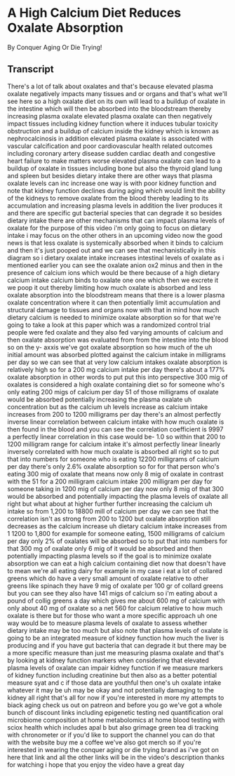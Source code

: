 # A High Calcium Diet Reduces Oxalate Absorption

By Conquer Aging Or Die Trying! 


## Transcript

There's a lot of talk about oxalates and that's because elevated plasma oxalate negatively impacts many tissues and or organs and that's what we'll see here so a high oxalate diet on its own will lead to a buildup of oxalate in the intestine which will then be absorbed into the bloodstream thereby increasing plasma oxalate elevated plasma oxalate can then negatively impact tissues including kidney function where it induces tubular toxicity obstruction and a buildup of calcium inside the kidney which is known as nephrocalcinosis in addition elevated plasma oxalate is associated with vascular calcification and poor cardiovascular health related outcomes including coronary artery disease sudden cardiac death and congestive heart failure to make matters worse elevated plasma oxalate can lead to a buildup of oxalate in tissues including bone but also the thyroid gland lung and spleen but besides dietary intake there are other ways that plasma oxalate levels can inc increase one way is with poor kidney function and note that kidney function declines during aging which would limit the ability of the kidneys to remove oxalate from the blood thereby leading to its accumulation and increasing plasma levels in addition the liver produces it and there are specific gut bacterial species that can degrade it so besides dietary intake there are other mechanisms that can impact plasma levels of oxalate for the purpose of this video i'm only going to focus on dietary intake i may focus on the other others in an upcoming video now the good news is that less oxalate is systemically absorbed when it binds to calcium and then it's just pooped out and we can see that mechanistically in this diagram so i dietary oxalate intake increases intestinal levels of oxalate as i mentioned earlier you can see the oxalate anion ox2 minus and then in the presence of calcium ions which would be there because of a high dietary calcium intake calcium binds to oxalate one one which then we excrete it we poop it out thereby limiting how much oxalate is absorbed and less oxalate absorption into the bloodstream means that there is a lower plasma oxalate concentration where it can then potentially limit accumulation and structural damage to tissues and organs now with that in mind how much dietary calcium is needed to minimize oxalate absorption so for that we're going to take a look at this paper which was a randomized control trial people were fed oxalate and they also fed varying amounts of calcium and then oxalate absorption was evaluated from from the intestine into the blood so on the y- axxis we've got oxalate absorption so how much of the uh initial amount was absorbed plotted against the calcium intake in milligrams per day so we can see that at very low calcium intakes oxalate absorption is relatively high so for a 200 mg calcium intake per day there's about a 177% oxalate absorption in other words to put put this into perspective 300 mig of oxalates is considered a high oxalate containing diet so for someone who's only eating 200 migs of calcium per day 51 of those milligrams of oxalate would be absorbed potentially increasing the plasma oxalate uh concentration but as the calcium uh levels increase as calcium intake increases from 200 to 1200 milligrams per day there's an almost perfectly inverse linear correlation between calcium intake with how much oxalate is then found in the blood and you can see the correlation coefficient is 9997 a perfectly linear correlation in this case would be- 1.0 so within that 200 to 1200 milligram range for calcium intake it's almost perfectly linear linearly inversely correlated with how much oxalate is absorbed all right so to put that into numbers for someone who is eating 12200 milligrams of calcium per day there's only 2.6% oxalate absorption so for for that person who's eating 300 mig of oxalate that means now only 8 mig of oxalate in contrast with the 51 for a 200 milligram calcium intake 200 milligram per day for someone taking in 1200 mig of calcium per day now only 8 mig of that 300 would be absorbed and potentially impacting the plasma levels of oxalate all right but what about at higher further further increasing the calcium uh intake so from 1,200 to 18800 mill of calcium per day we can see that the correlation isn't as strong from 200 to 1200 but oxalate absorption still decreases as the calcium increase uh dietary calcium intake increases from 1 1200 to 1,800 for example for someone eating, 1500 milligrams of calcium per day only 2% of oxalates will be absorbed so to put that into numbers for that 300 mg of oxalate only 6 mig of it would be absorbed and then potentially impacting plasma levels so if the goal is to minimize oxalate absorption we can eat a high calcium containing diet now that doesn't have to mean we're all eating dairy for example in my case i eat a lot of collared greens which do have a very small amount of oxalate relative to other greens like spinach they have 9 mig of oxalate per 100 gr of collard greens but you can see they also have 141 migs of calcium so i'm eating about a pound of collig greens a day which gives me about 600 mg of calcium with only about 40 mg of oxalate so a net 560 for calcium relative to how much oxalate is there but for those who want a more specific approach uh one way would be to measure plasma levels of oxalate to assess whether dietary intake may be too much but also note that plasma levels of oxalate is going to be an integrated measure of kidney function how much the liver is producing and if you have gut bacteria that can degrade it but there may be a more specific measure than just me measuring plasma oxalate and that's by looking at kidney function markers when considering that elevated plasma levels of oxalate can impair kidney function if we measure markers of kidney function including creatinine but then also as a better potential measure syat and c if those data are youthful then one's uh oxalate intake whatever it may be uh may be okay and not potentially damaging to the kidney all right that's all for now if you're interested in more my attempts to biack aging check us out on patreon and before you go we've got a whole bunch of discount links including epigenetic testing ned quantification oral microbiome composition at home metabolomics at home blood testing with sciox health which includes apal b but also grimage green tea di tracking with chronometer or if you'd like to support the channel you can do that with the website buy me a coffee we've also got merch so if you're interested in wearing the conquer aging or die trying brand as i've got on here that link and all the other links will be in the video's description thanks for watching i hope that you enjoy the video have a great day
